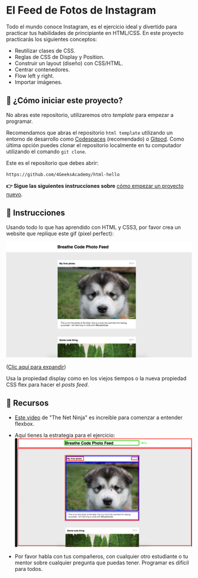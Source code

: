 <!-- hide -->
# El Feed de Fotos de Instagram
<!-- endhide -->

Todo el mundo conoce Instagram, es el ejercicio ideal y divertido para practicar tus habilidades de principiante en HTML/CSS. En este proyecto practicarás los siguientes conceptos:

- Reutilizar clases de CSS.
- Reglas de CSS de Display y Position.
- Construir un layout (diseño) con CSS/HTML.
- Centrar contenedores.
- Flow left y right.
- Importar imágenes.

<onlyfor saas="false" withBanner="false">
  
## 🌱 ¿Cómo iniciar este proyecto?

No abras este repositorio, utilizaremos otro *template* para empezar a programar.

Recomendamos que abras el repositorio `html template` utilizando un entorno de desarrollo como [Codespaces](https://4geeks.com/es/lesson/tutorial-de-github-codespaces) (recomendado) o [Gitpod](https://4geeks.com/es/lesson/como-utilizar-gitpod). Como última opción puedes clonar el repositorio localmente en tu computador utilizando el comando `git clone`.

Este es el repositorio que debes abrir:

```text
https://github.com/4GeeksAcademy/html-hello
```

**👉 Sigue las siguientes instrucciones sobre** [cómo empezar un proyecto nuevo](https://4geeks.com/es/lesson/como-comenzar-un-proyecto-de-codificacion).

</onlyfor>

## 📝 Instrucciones

Usando todo lo que has aprendido con HTML y CSS3, por favor crea un website que replique este gif (pixel perfect):

<img src="https://github.com/breatheco-de/exercise-instagram-feed/blob/master/preview.gif?raw=true" /> 

([Clic aquí para expandir](https://github.com/breatheco-de/exercise-instagram-feed/blob/master/preview.gif?raw=true))

Usa la propiedad display como en los viejos tiempos o la nueva propiedad CSS flex para hacer el *posts feed*.

## 📒 Recursos

- [Este video](https://www.youtube.com/watch?v=Y8zMYaD1bz0) de "The Net Ninja" es increíble para comenzar a entender flexbox.

- Aquí tienes la estrategia para el ejercicio: ![Instagram Photo Feed Strategy](https://github.com/breatheco-de/exercise-instagram-feed/blob/master/strategy.png?raw=true)

- Por favor habla con tus compañeros, con cualquier otro estudiante o tu mentor sobre cualquier pregunta que puedas tener. Programar es difícil para todos.

